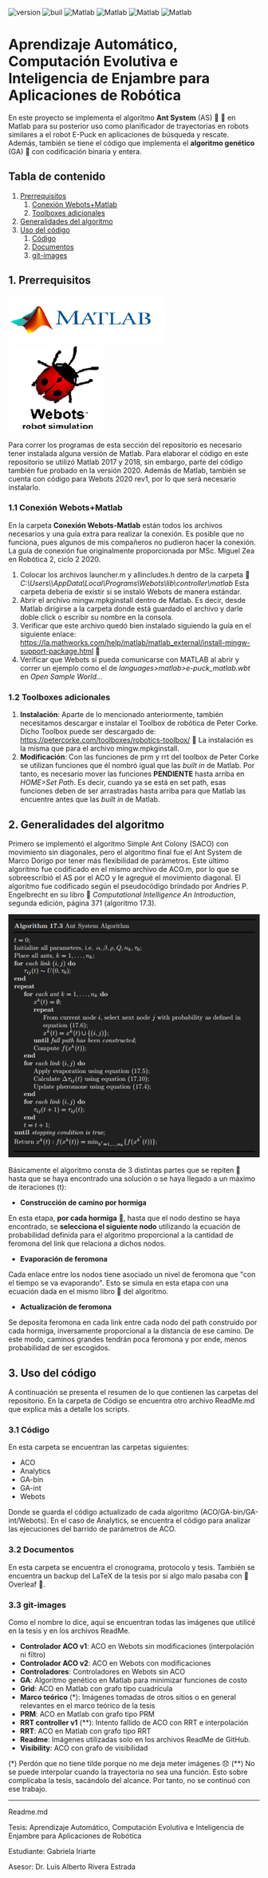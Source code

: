 ![version](https://img.shields.io/badge/version-v2.0-blueviolet)
![buil](https://img.shields.io/badge/build-success-brightgreen)
![Matlab](https://img.shields.io/badge/Matlab-R2017a-blue)
![Matlab](https://img.shields.io/badge/Matlab-R2018b-blue)
![Matlab](https://img.shields.io/badge/Matlab-R2020a-blue)
![Matlab](https://img.shields.io/badge/Webots-R2020aRev.1-red)
# Aprendizaje Automático, Computación Evolutiva e Inteligencia de Enjambre para Aplicaciones de Robótica
En este proyecto se implementa el algoritmo **Ant System** (AS) :ant: :ant: en Matlab para su posterior uso como planificador de trayectorias en robots similares a el robot E-Puck en aplicaciones de búsqueda y rescate. Además, también se tiene el código que implementa el **algoritmo genético** (GA) 🧬 con codificación binaria y entera.

## Tabla de contenido

1. [ Prerrequisitos ](#desc)
   1. [ Conexión Webots+Matlab ](#webmat)
   2.  [ Toolboxes adicionales ](#tool)
2. [ Generalidades del algoritmo ](#alg)
3. [ Uso del código ](#usage)
   1. [ Código ](#cod)
   2.  [ Documentos ](#docs)
   3. [ git-images ](#images)

<a name="desc"></a>
## 1. Prerrequisitos

![matlogo](https://github.com/larivera-UVG/Inteligencia-Computacional-y-Robotica-Swarm/blob/Gaby-dev/Inteligencia%20Computacional/git-images/Readme/Matlab-logo.png) ![welogo](https://github.com/larivera-UVG/Inteligencia-Computacional-y-Robotica-Swarm/blob/Gaby-dev/Inteligencia%20Computacional/git-images/Readme/webots-logo.png)

Para correr los programas de esta sección del repositorio es necesario tener instalada alguna versión de Matlab. Para elaborar el código en este repositorio se utilizó Matlab 2017 y 2018, sin embargo, parte del código también fue probado en la versión 2020. Además de Matlab, también se cuenta con código para Webots 2020 rev1, por lo que será necesario instalarlo.

<a name="webmat"></a>
### 1.1 Conexión Webots+Matlab
En la carpeta **Conexión Webots-Matlab** están todos los archivos necesarios y una guía extra para realizar la conexión. Es posible que no funciona, pues algunos de mis compañeros no pudieron hacer la conexión. La guía de conexión fue originalmente proporcionada por MSc. Miguel Zea en Robótica 2, ciclo 2 2020.
1. Colocar los archivos launcher.m y allincludes.h dentro de la carpeta :open_file_folder: *C:\Users\\<usuario>\AppData\Local\Programs\Webots\lib\controller\matlab* Esta carpeta debería de existir si se instaló Webots de manera estándar.
2. Abrir el archivo mingw.mpkginstall dentro de Matlab. Es decir, desde Matlab dirigirse a la carpeta donde está guardado el archivo y darle doble click o escribir su nombre en la consola.
3. Verificar que este archivo quedó bien instalado siguiendo la guía en el siguiente enlace: https://la.mathworks.com/help/matlab/matlab_external/install-mingw-support-package.html :link:
4. Verificar que Webots sí pueda comunicarse con MATLAB al abrir  y correr un ejemplo como el de *languages>matlab>e-puck_matlab.wbt* en *Open Sample World...*

<a name="tool"></a>
### 1.2 Toolboxes adicionales
1. **Instalación**: Aparte de lo mencionado anteriormente, también necesitamos descargar e instalar el Toolbox de robótica de Peter Corke. Dicho Toolbox puede ser descargado de: https://petercorke.com/toolboxes/robotics-toolbox/ :link: La instalación es la misma que para el archivo mingw.mpkginstall.
2. **Modificación**: Con las funciones de prm y rrt del toolbox de Peter Corke se utilizan funciones que él nombró igual que las *built in* de Matlab. Por tanto, es necesario mover las funciones **PENDIENTE** hasta arriba en *HOME>Set Path*. Es decir, cuando ya se está en set path, esas funciones deben de ser arrastradas hasta arriba para que Matlab las encuentre antes que las *built in* de Matlab.

<a name="alg"></a>
## 2. Generalidades del algoritmo

Primero se implementó el algoritmo Simple Ant Colony (SACO) con movimiento sin diagonales, pero el algoritmo final fue el Ant System de Marco Dorigo por tener más flexibilidad de parámetros. Este último algoritmo fue codificado en el mismo archivo de ACO.m, por lo que se sobreescribió el AS por el ACO y le agregué el movimiento diagonal. El algoritmo fue codificado según el pseudocódigo brindado por Andries P. Engelbrecht en su libro :blue_book: _Computational Intelligence An Introduction_, segunda edición, página 371 (algoritmo 17.3).

![alg](https://github.com/larivera-UVG/Inteligencia-Computacional-y-Robotica-Swarm/blob/Gaby-dev/Inteligencia%20Computacional/git-images/Marcoteorico/alg17.3.PNG)

Básicamente el algoritmo consta de 3 distintas partes que se repiten :repeat: hasta que se haya encontrado una solución o se haya llegado a un máximo de iteraciones (t):
- **Construcción de camino por hormiga**

En esta etapa, **por cada hormiga** :ant:, hasta que el nodo destino se haya encontrado, se **selecciona el siguiente nodo** utilizando la ecuación de probabilidad definida para el algoritmo proporcional a la cantidad de feromona del link que relaciona a dichos nodos.
- **Evaporación de feromona**

Cada enlace entre los nodos tiene asociado un nivel de feromona que "con el tiempo se va evaporando". Esto se simula en esta etapa con una ecuación dada en el mismo libro :blue_book: del algoritmo.
- **Actualización de feromona**

Se deposita feromona en cada link entre cada nodo del path construido por cada hormiga, inversamente proporcional a la distancia de ese camino. De este modo, caminos grandes tendrán poca feromona y por ende, menos probabilidad de ser escogidos.

<a name="usage"></a>
## 3. Uso del código
A continuación se presenta el resumen de lo que contienen las carpetas del repositorio. En la carpeta de Código se encuentra otro archivo ReadMe.md que explica más a detalle los scripts.
<a name="cod"></a>
### 3.1 Código
En esta carpeta se encuentran las carpetas siguientes:
* ACO
* Analytics
* GA-bin
* GA-int
* Webots

Donde se guarda el código actualizado de cada algoritmo (ACO/GA-bin/GA-int/Webots). En el caso de Analytics, se encuentra el código para analizar las ejecuciones del barrido de parámetros de ACO.

<a name="docs"></a>
### 3.2 Documentos
En esta carpeta se encuentra el cronograma, protocolo y tesis. También se encuentra un backup del LaTeX de la tesis por si algo malo pasaba con :leaves: Overleaf :leaves:.

<a name="images"></a>
### 3.3 git-images
Como el nombre lo dice, aquí se encuentran todas las imágenes que utilicé en la tesis y en los archivos ReadMe.

* **Controlador ACO v1**: ACO en Webots sin modificaciones (interpolación ni filtro)
* **Controlador ACO v2**: ACO en Webots con modificaciones
* **Controladores**: Controladores en Webots sin ACO
* **GA**: Algoritmo genético en Matlab para minimizar funciones de costo
* **Grid**: ACO en Matlab con grafo tipo cuadrícula
* **Marco teórico** (*): Imágenes tomadas de otros sitios o en general relevantes en el marco teórico de la tesis
* **PRM**: ACO en Matlab con grafo tipo PRM
* **RRT controller v1** (**): Intento fallido de ACO con RRT e interpolación
* **RRT**: ACO en Matlab con grafo tipo RRT
* **Readme**: Imágenes utilizadas solo en los archivos ReadMe de GitHub.
* **Visibility**: ACO con grafo de visibilidad

(*) Perdón que no tiene tilde porque no me deja meter imágenes :disappointed:
(**) No se puede interpolar cuando la trayectoria no sea una función. Esto sobre complicaba la tesis, sacándolo del alcance. Por tanto, no se continuó con ese trabajo.

***
Readme.md

Tesis: Aprendizaje Automático, Computación Evolutiva e Inteligencia de Enjambre para Aplicaciones de Robótica

Estudiante: Gabriela Iriarte

Asesor: Dr. Luis Alberto Rivera Estrada
